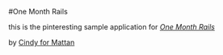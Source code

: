 #One Month Rails

this is the pinteresting sample application for 
[*One Month Rails*](http://onemonthrails.com)

by [Cindy for Mattan](http://mattangriffel.com)

